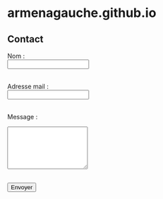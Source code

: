 # armenagauche.github.io

<h2>Contact</h2>
<form action="https://formspree.io/f/TON-CODE-ICI" method="POST">
  <label for="name">Nom :</label><br />
  <input type="text" id="name" name="name" required><br /><br />

  <label for="email">Adresse mail :</label><br />
  <input type="email" id="email" name="email" required><br /><br />

  <label for="message">Message :</label><br />
  <textarea id="message" name="message" rows="6" required></textarea><br /><br />

  <button type="submit">Envoyer</button>
</form>
